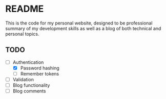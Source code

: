 # README

This is the code for my personal website, designed to be professional summary of my development skills as well as a blog of both technical and personal topics.

## TODO
- [ ] Authentication
	- [X] Password hashing
	- [ ] Remember tokens
- [ ] Validation
- [ ] Blog functionality
- [ ] Blog comments

